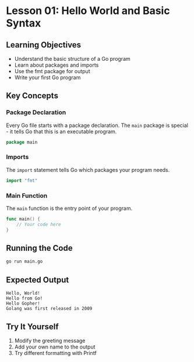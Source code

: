 # Lesson 01: Hello World and Basic Syntax

## Learning Objectives
- Understand the basic structure of a Go program
- Learn about packages and imports
- Use the fmt package for output
- Write your first Go program

## Key Concepts

### Package Declaration
Every Go file starts with a package declaration. The `main` package is special - it tells Go that this is an executable program.

```go
package main
```

### Imports
The `import` statement tells Go which packages your program needs.

```go
import "fmt"
```

### Main Function
The `main` function is the entry point of your program.

```go
func main() {
    // Your code here
}
```

## Running the Code

```bash
go run main.go
```

## Expected Output
```
Hello, World!
Hello from Go!
Hello Gopher!
Golang was first released in 2009
```

## Try It Yourself
1. Modify the greeting message
2. Add your own name to the output
3. Try different formatting with Printf